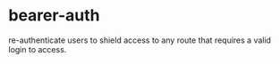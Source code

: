 # bearer-auth
re-authenticate users to shield access to any route that requires a valid login to access.
